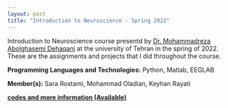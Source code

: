 ```yaml
---
layout: post
title: "Introduction to Neuroscience - Spring 2022"
---
```

Introduction to Neuroscience course presentd by [Dr. Mohammadreza Abolghasemi Dehaqani](https://ece.ut.ac.ir/en/~dehaqani) at the university of Tehran in the spring of 2022. These are the assignments and projects that I did throughout the course.


<!-- ## Problem definition

<p align="justify"> 
<a href="https://scholar.google.com/citations?hl=en&user=N3hztTAAAAAJ&view_op=list_works&sortby=pubdate)" >Dr. Waldemar W. Koczkodaj</a> needed to access data provided by WHO in a desirable format. So, he asked me to find a way to extract the data available at <a href="https://covid19.who.int/table">https://covid19.who.int/table</a>. Since this data is updated consistently, he asked me to find a way to prove that WHO hosts the data we extracted.
</p>

## What we did

<p align="justify"> 
Since this page uses React for binding (i.e. it dynamically modifies DOM), it wasn't possible to copy and paste the table or do this by a static web crawler. So, the reasonable solution is to use browser simulation packages like selenium (an automated software testing package). However, even in this case, some trick is needed. So, to solve this problem, I used a different approach. I tracked this page's HTTP requests to find the data source.  
</p>

<p align="justify"> 
Interestingly, I found WHO has made the whole data in JSON format available at <a href="https://covid19.who.int/page-data/sq/d/3713876948.json"> LINK </a>. Therefore, we can use the latest version of this dataset whenever we want. The following code shows how we can do this in a line of code.
</p>

<img src="https://user-images.githubusercontent.com/30346122/209471977-cffc5c4f-a096-4c08-9ce6-4b1d4635479c.png" alt="code" class="w3-image">


<p align="justify">   
To prove that WHO hosts this data, I searched for a website named <a href="https://archive.org/web/" >wayback machine</a>, in which one can take screenshots from an arbitrary webpage and use it as a trusted citation. Therefore, I suggested using this website for the second part of the problem.
</p> -->

**Programming Languages and Technologies:** Python, Matlab, EEGLAB

**Member(s):** Sara Rostami, Mohammad Oladian, Keyhan Rayati

**[codes and more information (Available)](#)**
